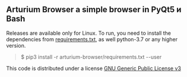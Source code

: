 ## Arturium Browser a simple browser in PyQt5 и Bash
Releases are available only for Linux.
To run, you need to install the dependencies from [requirements.txt](arturium-browser/requirements.txt), as well python-3.7 or any higher version.
>$ pip3 install -r arturium-browser/requirements.txt --user

This code is distributed under a license [GNU Generic Public License v3](https://www.gnu.org/licenses/gpl.html)
#

